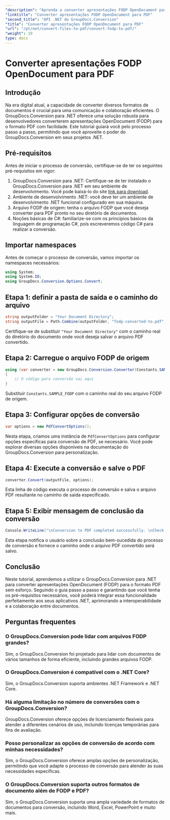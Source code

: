 ```yaml
---
"description": "Aprenda a converter apresentações FODP OpenDocument para PDF sem esforço usando o GroupDocs.Conversion para .NET. Aprimore a interoperabilidade dos documentos."
"linktitle": "Converter apresentações FODP OpenDocument para PDF"
"second_title": "API .NET do GroupDocs.Conversion"
"title": "Converter apresentações FODP OpenDocument para PDF"
"url": "/pt/net/convert-files-to-pdf/convert-fodp-to-pdf/"
"weight": 19
type: docs
---
```

# Converter apresentações FODP OpenDocument para PDF

## Introdução
Na era digital atual, a capacidade de converter diversos formatos de documentos é crucial para uma comunicação e colaboração eficientes. O GroupDocs.Conversion para .NET oferece uma solução robusta para desenvolvedores converterem apresentações OpenDocument (FODP) para o formato PDF com facilidade. Este tutorial guiará você pelo processo passo a passo, permitindo que você aproveite o poder do GroupDocs.Conversion em seus projetos .NET.
## Pré-requisitos
Antes de iniciar o processo de conversão, certifique-se de ter os seguintes pré-requisitos em vigor:
1. GroupDocs.Conversion para .NET: Certifique-se de ter instalado o GroupDocs.Conversion para .NET em seu ambiente de desenvolvimento. Você pode baixá-lo do site [link para download](https://releases.groupdocs.com/conversion/net/).
2. Ambiente de desenvolvimento .NET: você deve ter um ambiente de desenvolvimento .NET funcional configurado em sua máquina.
3. Arquivo FODP de origem: tenha o arquivo FODP que você deseja converter para PDF pronto no seu diretório de documentos.
4. Noções básicas de C#: familiarize-se com os princípios básicos da linguagem de programação C#, pois escreveremos código C# para realizar a conversão.

## Importar namespaces
Antes de começar o processo de conversão, vamos importar os namespaces necessários:
```csharp
using System;
using System.IO;
using GroupDocs.Conversion.Options.Convert;
```

## Etapa 1: definir a pasta de saída e o caminho do arquivo
```csharp
string outputFolder = "Your Document Directory";
string outputFile = Path.Combine(outputFolder, "fodp-converted-to.pdf");
```
Certifique-se de substituir `"Your Document Directory"` com o caminho real do diretório do documento onde você deseja salvar o arquivo PDF convertido.
## Etapa 2: Carregue o arquivo FODP de origem
```csharp
using (var converter = new GroupDocs.Conversion.Converter(Constants.SAMPLE_FODP))
{
    // O código para conversão vai aqui
}
```
Substituir `Constants.SAMPLE_FODP` com o caminho real do seu arquivo FODP de origem.
## Etapa 3: Configurar opções de conversão
```csharp
var options = new PdfConvertOptions();
```
Nesta etapa, criamos uma instância de `PdfConvertOptions` para configurar opções específicas para conversão de PDF, se necessário. Você pode explorar diversas opções disponíveis na documentação do GroupDocs.Conversion para personalização.
## Etapa 4: Execute a conversão e salve o PDF
```csharp
converter.Convert(outputFile, options);
```
Esta linha de código executa o processo de conversão e salva o arquivo PDF resultante no caminho de saída especificado.
## Etapa 5: Exibir mensagem de conclusão da conversão
```csharp
Console.WriteLine("\nConversion to PDF completed successfully. \nCheck output in {0}", outputFolder);
```
Esta etapa notifica o usuário sobre a conclusão bem-sucedida do processo de conversão e fornece o caminho onde o arquivo PDF convertido será salvo.

## Conclusão
Neste tutorial, aprendemos a utilizar o GroupDocs.Conversion para .NET para converter apresentações OpenDocument (FODP) para o formato PDF sem esforço. Seguindo o guia passo a passo e garantindo que você tenha os pré-requisitos necessários, você poderá integrar essa funcionalidade perfeitamente aos seus aplicativos .NET, aprimorando a interoperabilidade e a colaboração entre documentos.
## Perguntas frequentes
### O GroupDocs.Conversion pode lidar com arquivos FODP grandes?
Sim, o GroupDocs.Conversion foi projetado para lidar com documentos de vários tamanhos de forma eficiente, incluindo grandes arquivos FODP.
### O GroupDocs.Conversion é compatível com o .NET Core?
Sim, o GroupDocs.Conversion suporta ambientes .NET Framework e .NET Core.
### Há alguma limitação no número de conversões com o GroupDocs.Conversion?
GroupDocs.Conversion oferece opções de licenciamento flexíveis para atender a diferentes cenários de uso, incluindo licenças temporárias para fins de avaliação.
### Posso personalizar as opções de conversão de acordo com minhas necessidades?
Sim, o GroupDocs.Conversion oferece amplas opções de personalização, permitindo que você adapte o processo de conversão para atender às suas necessidades específicas.
### O GroupDocs.Conversion suporta outros formatos de documento além de FODP e PDF?
Sim, o GroupDocs.Conversion suporta uma ampla variedade de formatos de documentos para conversão, incluindo Word, Excel, PowerPoint e muito mais.